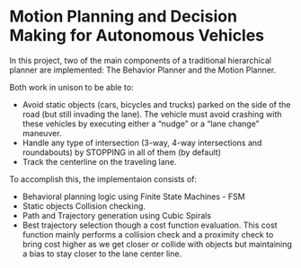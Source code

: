 # Motion Planning and Decision Making for Autonomous Vehicles

In this project, two of the main components of a traditional hierarchical planner are implemented: The Behavior Planner and the Motion Planner. 

Both work in unison to be able to:
* Avoid static objects (cars, bicycles and trucks) parked on the side of the road (but still invading the lane). The vehicle must avoid crashing with these vehicles by executing either a “nudge” or a “lane change” maneuver.
* Handle any type of intersection (3-way,  4-way intersections and roundabouts) by STOPPING in all of them (by default)
* Track the centerline on the traveling lane.

To accomplish this, the implementaion consists of:

* Behavioral planning logic using Finite State Machines - FSM
* Static objects Collision checking.
* Path and Trajectory generation using Cubic Spirals
* Best trajectory selection though a cost function evaluation. This cost function mainly performs a collision check and a proximity check to bring cost higher as we get closer or collide with objects but maintaining a bias to stay closer to the lane center line.


